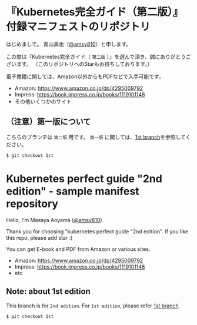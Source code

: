 # 『Kubernetes完全ガイド（第二版）』 付録マニフェストのリポジトリ

はじめまして。
青山真也（[@amsy810](https://twitter.com/@amsy810)）と申します。

この度は『Kubernetes完全ガイド（ `第二版` ）』を選んで頂き、誠にありがとうございます。
（このリポジトリへのStarもお待ちしております。）

電子書籍に関しては、Amazon以外からもPDFなどで入手可能です。
* Amazon: https://www.amazon.co.jp/dp/4295009792
* Impress: https://book.impress.co.jp/books/1119101148
* その他いくつかのサイト


## （注意）第一版について

こちらのブランチは `第二版` 用です。
`第一版` に関しては、[1st branch](https://github.com/MasayaAoyama/kubernetes-perfect-guide/tree/1st)を参照してください。

```
$ git checkout 1st
```

# Kubernetes perfect guide "2nd edition" - sample manifest repository

Hello, I'm Masaya Aoyama ([@amsy810](https://twitter.com/@amsy810)).

Thank you for choosing "kubernetes perfect guide "2nd edition".
If you like this repo, please add star :)

You can get E-book and PDF from Amazon or various sites.
* Amazon: https://www.amazon.co.jp/dp/4295009792
* Impress: https://book.impress.co.jp/books/1119101148
* etc

## Note: about 1st edition

This branch is for `2nd edition`.
For `1st edition`, please refer [1st branch](https://github.com/MasayaAoyama/kubernetes-perfect-guide/tree/1st).

```
$ git checkout 1st
```

